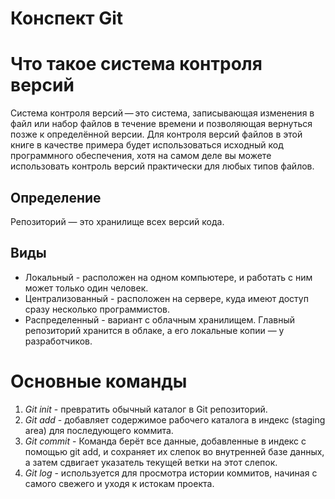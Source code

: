 # Конспект Git

# **Что такое система контроля версий**

Система контроля версий — это система, записывающая изменения в файл или набор файлов в течение времени и позволяющая вернуться позже к определённой версии. Для контроля версий файлов в этой книге в качестве примера будет использоваться исходный код программного обеспечения, хотя на самом деле вы можете использовать контроль версий практически для любых типов файлов.

## Определение 

Репозиторий — это хранилище всех версий кода.

## Виды

* Локальный - расположен на одном компьютере, и работать с ним может только один человек.
* Централизованный - расположен на сервере, куда имеют доступ сразу несколько программистов.
* Распределенный - вариант с облачным хранилищем. Главный репозиторий хранится в облаке, а его локальные копии — у разработчиков.

# Основные команды 

1. *Git init* - превратить обычный каталог в Git репозиторий.
2. *Git add* -  добавляет содержимое рабочего каталога в индекс (staging area) для последующего коммита.
3. *Git commit* - Команда  берёт все данные, добавленные в индекс с помощью git add, и сохраняет их слепок во внутренней базе данных, а затем сдвигает указатель текущей ветки на этот слепок.
4. *Git log* - используется для просмотра истории коммитов, начиная с самого свежего и уходя к истокам проекта.